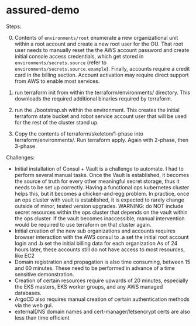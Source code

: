 # assured-demo


Steps:

0) Contents of `environments/root` enumerate a new organizational unit within a root account and create a new root user for the OU.  That root user needs to manually reset the the AWS account password and create initial console access credentials, which get stored in `environments/secrets.source` (refer to `environments/secrets.source.example`).  Finally, accounts require a credit card in the billing section.  Account activation may require direct support from AWS to enable most services.

1) run terraform init from within the terraform/environments/<environment> directory.  This downloads the required additional binaries required by terraform.

2) run the ./bootstrap.sh within the environment.  This creates the initial terraform state bucket and robot service account user that will be used for the rest of the cluster stand up.

3) Copy the contents of terraform/skeleton/1-phase into terraform/environments/<environment>.  Run terraform apply.  Again with 2-phase, then 3-phase

Challenges:
- Initial installation of Consul + Vault is a challenge to automate.  I had to perform several manual tasks.  Once the Vault is established, it becomes the source of truth for every other meaningful secret storage, thus it needs to be set up correctly.  Having a functional ops kubernetes cluster helps this, but it becomes a chicken-and-egg problem.  In practice, once an ops cluster with vault is established, it is expected to rarely change outside of minor, tested version upgrades.  WARNING: do NOT include secret resources within the ops cluster that depends on the vault within the ops cluster.  If the vault becomes inaccessible, manual intervention would be required to use terraform on that cluster again.
- Initial creation of the new sub organizations and accounts requires browser interaction with the AWS consul to
  .a set the initial root account login and
  .b set the initial billing data for each organization
As of 24 hours later, these accounts still do not have access to most resources, like EC2
- Domain registration and propagation is also time consuming, between 15 and 60 minutes.  These need to be performed in advance of a time sensitive demonstration.
- Creation of certain resources require upwards of 20 minutes, especially the EKS masters, EKS worker groups, and any AWS managed databases.
- ArgoCD also requires manual creation of certain authentication methods via the web gui.
- externalDNS domain names and cert-manager/letsencrypt certs are also less than time efficient